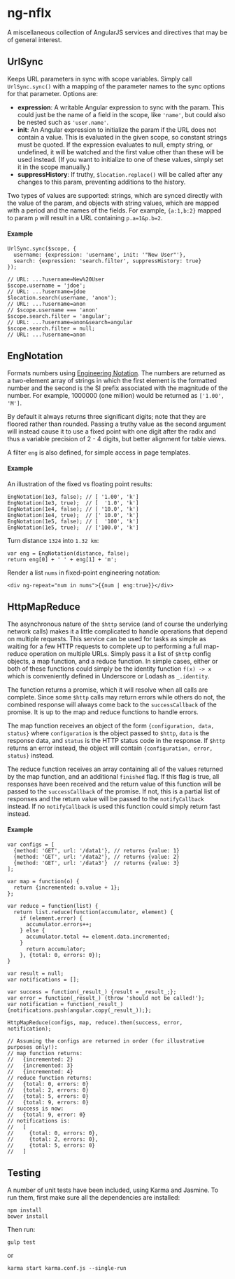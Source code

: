 # ng-nflx

A miscellaneous collection of AngularJS services and directives that may be of general interest.

## UrlSync

Keeps URL parameters in sync with scope variables. Simply call ```UrlSync.sync()``` with a mapping of the parameter names to the sync options for that parameter. Options are:

* __expression__: A writable Angular expression to sync with the param. This could just be the name of a field in the scope, like ```'name'```, but could also be nested such as ```'user.name'```.
* __init__: An Angular expression to initialize the param if the URL does not contain a value. This is evaluated in the given scope, so constant strings must be quoted. If the expression evaluates to null, empty string, or undefined, it will be watched and the first value other than these will be used instead. (If you want to initialize to one of these values, simply set it in the scope manually.)
* __suppressHistory__: If truthy, ```$location.replace()``` will be called after any changes to this param, preventing additions to the history.

Two types of values are supported: strings, which are synced directly with the value of the param, and objects with string values, which are mapped with a period and the names of the fields. For example, ```{a:1,b:2}``` mapped to param ```p``` will result in a URL containing ```p.a=1&p.b=2```.

#### Example

```
UrlSync.sync($scope, {
  username: {expression: 'username', init: '"New User"'},
  search: {expression: 'search.filter', suppressHistory: true}
});

// URL: ...?username=New%20User
$scope.username = 'jdoe';
// URL: ...?username=jdoe
$location.search(username, 'anon');
// URL: ...?username=anon
// $scope.username === 'anon'
$scope.search.filter = 'angular';
// URL: ...?username=anon&search=angular
$scope.search.filter = null;
// URL: ...?username=anon
```

## EngNotation

Formats numbers using [Engineering Notation](http://en.wikipedia.org/wiki/Engineering_notation). The numbers are returned as a two-element array of strings in which the first element is the formatted number and the second is the SI prefix associated with the magnitude of the number. For example, 1000000 (one million) would be returned as ```['1.00', 'M']```.

By default it always returns three significant digits; note that they are floored rather than rounded. Passing a truthy value as the second argument will instead cause it to use a fixed point with one digit after the radix and thus a variable precision of 2 - 4 digits, but better alignment for table views.

A filter ```eng``` is also defined, for simple access in page templates.

#### Example

An illustration of the fixed vs floating point results:

```
EngNotation(1e3, false); // [ '1.00', 'k']
EngNotation(1e3, true);  // [  '1.0', 'k']
EngNotation(1e4, false); // [ '10.0', 'k']
EngNotation(1e4, true);  // [' 10.0', 'k']
EngNotation(1e5, false); // [  '100', 'k']
EngNotation(1e5, true);  // ['100.0', 'k']
```

Turn distance ```1324``` into ```1.32 km```:
```
var eng = EngNotation(distance, false);
return eng[0] + ' ' + eng[1] + 'm';

```

Render a list ```nums``` in fixed-point engineering notation:

```
<div ng-repeat="num in nums">{{num | eng:true}}</div>
```

## HttpMapReduce

The asynchronous nature of the ```$http``` service (and of course the underlying network calls) makes it a little complicated to handle operations that depend on multiple requests. This service can be used for tasks as simple as waiting for a few HTTP requests to complete up to performing a full map-reduce operation on multiple URLs. Simply pass it a list of ```$http``` config objects, a map function, and a reduce function. In simple cases, either or both of these functions could simply be the identity function ```f(x) -> x``` which is conveniently defined in Underscore or Lodash as ```_.identity```.

The function returns a promise, which it will resolve when all calls are complete. Since some ```$http``` calls may return errors while others do not, the combined response will always come back to the ```successCallback``` of the promise. It is up to the map and reduce functions to handle errors.

The map function receives an object of the form ```{configuration, data, status}``` where ```configuration``` is the object passed to ```$http```, ```data``` is the response data, and ```status``` is the HTTP status code in the response. If ```$http``` returns an error instead, the object will contain ```{configuration, error, status}``` instead.

The reduce function receives an array containing all of the values returned by the map function, and an additional ```finished``` flag. If this flag is true, all responses have been received and the return value of this function will be passed to the ```successCallback``` of the promise. If not, this is a partial list of responses and the return value will be passed to the ```notifyCallback``` instead. If no ```notifyCallback``` is used this function could simply return fast  instead.

#### Example

```
var configs = [
  {method: 'GET', url: '/data1'}, // returns {value: 1}
  {method: 'GET', url: '/data2'}, // returns {value: 2}
  {method: 'GET', url: '/data3'}  // returns {value: 3}
];

var map = function(o) {
  return {incremented: o.value + 1};
};

var reduce = function(list) {
  return list.reduce(function(accumulator, element) {
    if (element.error) {
      accumulator.errors++;
    } else {
      accumulator.total += element.data.incremented;
    }
      return accumulator;
    }, {total: 0, errors: 0});
}

var result = null;
var notifications = [];

var success = function(_result_) {result = _result_;};
var error = function(_result_) {throw 'should not be called!'};
var notification = function(_result_) {notifications.push(angular.copy(_result_));};

HttpMapReduce(configs, map, reduce).then(success, error, notification);

// Assuming the configs are returned in order (for illustrative purposes only!):
// map function returns:
//   {incremented: 2}
//   {incremented: 3}
//   {incremented: 4}
// reduce function returns:
//   {total: 0, errors: 0}
//   {total: 2, errors: 0}
//   {total: 5, errors: 0}
//   {total: 9, errors: 0}
// success is now: 
//   {total: 9, error: 0}
// notifications is: 
//   [
//     {total: 0, errors: 0},
//     {total: 2, errors: 0},
//     {total: 5, errors: 0}
//   ]
```

## Testing

A number of unit tests have been included, using Karma and Jasmine. To run them, first make sure all the dependencies are installed:

```
npm install
bower install
```

Then run:

```
gulp test
```

or

```
karma start karma.conf.js --single-run
```

